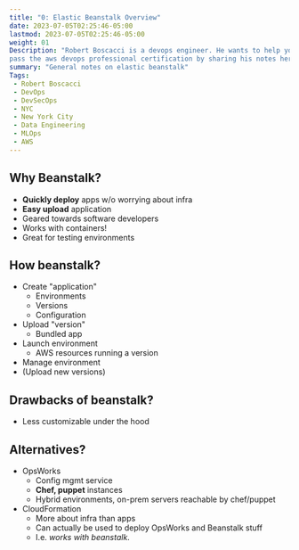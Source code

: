 ```yaml
---
title: "0: Elastic Beanstalk Overview"
date: 2023-07-05T02:25:46-05:00
lastmod: 2023-07-05T02:25:46-05:00
weight: 01
Description: "Robert Boscacci is a devops engineer. He wants to help you \
pass the aws devops professional certification by sharing his notes here." # Keep to 150-160 chars
summary: "General notes on elastic beanstalk"
Tags:
 - Robert Boscacci
 - DevOps
 - DevSecOps
 - NYC
 - New York City
 - Data Engineering
 - MLOps
 - AWS
---
```


## Why Beanstalk?
* __Quickly deploy__ apps w/o worrying about infra
* __Easy upload__ application
* Geared towards software developers
* Works with containers!
* Great for testing environments

## How beanstalk?
* Create "application"
	- Environments
	- Versions
	- Configuration
* Upload "version"
	- Bundled app
* Launch environment
	- AWS resources running a version
* Manage environment
* (Upload new versions)

## Drawbacks of beanstalk?
* Less customizable under the hood

## Alternatives?
* OpsWorks
	- Config mgmt service
	- __Chef, puppet__ instances
	- Hybrid environments, on-prem servers reachable by chef/puppet
* CloudFormation
	- More about infra than apps
	- Can actually be used to deploy OpsWorks and Beanstalk stuff
	- I.e. _works with beanstalk_.